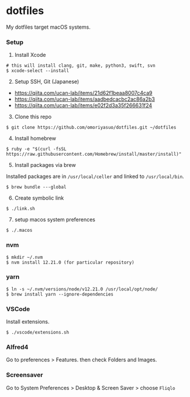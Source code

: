 # dotfiles

My dotfiles target macOS systems.

### Setup

1. Install Xcode

```
# this will install clang, git, make, python3, swift, svn
$ xcode-select --install
```

2. Setup SSH, Git (Japanese)

- https://qiita.com/ucan-lab/items/21d62f1beaa8007c4ca9
- https://qiita.com/ucan-lab/items/aadbedcacbc2ac86a2b3
- https://qiita.com/ucan-lab/items/e02f2d3a35f266631f24

3. Clone this repo

```
$ git clone https://github.com/omoriyasuo/dotfiles.git ~/dotfiles
```

4. Install homebrew

```
$ ruby -e "$(curl -fsSL https://raw.githubusercontent.com/Homebrew/install/master/install)"
```

5. Install packages via brew

Installed packages are in `/usr/local/celler` and linked to `/usr/local/bin`.

```
$ brew bundle ---global
```

6. Create symbolic link

```
$ ./link.sh
```

7. setup macos system preferences

```
$ ./.macos
```

### nvm

```
$ mkdir ~/.nvm
$ nvm install 12.21.0 (for particular repository)
```

### yarn

```
$ ln -s ~/.nvm/versions/node/v12.21.0 /usr/local/opt/node/
$ brew install yarn --ignore-dependencies
```

### VSCode

Install extensions.

```
$ ./vscode/extensions.sh
```

### Alfred4

Go to preferences > Features.
then check Folders and Images.

### Screensaver

Go to System Preferences > Desktop & Screen Saver > choose `Fliqlo`

